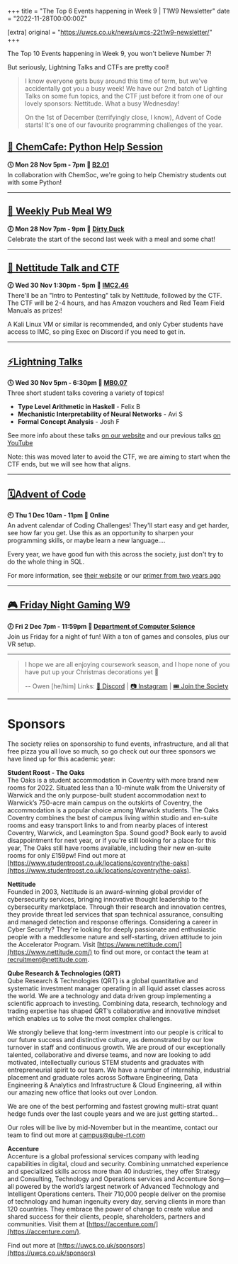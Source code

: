 +++
title = "The Top 6 Events happening in Week 9 | T1W9 Newsletter"
date = "2022-11-28T00:00:00Z"

[extra]
original = "https://uwcs.co.uk/news/uwcs-22t1w9-newsletter/"    
+++

<p data-block-key="sfd3i">The Top 10 Events happening in Week 9, you won&#x27;t believe Number 7!</p><p data-block-key="cs0ov">But seriously, Lightning Talks and CTFs are pretty cool!</p>

<!-- more -->

> I know everyone gets busy around this time of term, but we've accidentally got you a busy week! We have our 2nd batch of Lighting Talks on some fun topics, and the CTF just before it from one of our lovely sponsors: Nettitude. What a busy Wednesday!
>
> On the 1st of December (terrifyingly close, I know), Advent of Code starts! It's one of our favourite programming challenges of the year.

## **[🧪 ChemCafe: Python Help Session](https://uwcs.co.uk/events/chemcafe-python-help-session/)**
**🕔 Mon 28 Nov 5pm - 7pm  📍 [B2.01](https://campus.warwick.ac.uk/?cmsid=2430)**  
In collaboration with ChemSoc, we're going to help Chemistry students out with some Python!

***

## **[🍔 Weekly Pub Meal W9](https://uwcs.co.uk/events/pub-meal-22t1w9/)**
**🕖 Mon 28 Nov 7pm - 9pm  📍 [Dirty Duck](https://campus.warwick.ac.uk/?cmsid=2202)**  
Celebrate the start of the second last week with a meal and some chat!

***

## **[🚩 Nettitude Talk and CTF](https://uwcs.co.uk/events/nettitude-talk-and-ctf/)**
**🕜 Wed 30 Nov 1:30pm - 5pm  📍 [IMC2.46](https://campus.warwick.ac.uk/?cmsid=234)**  
There'll be an "Intro to Pentesting" talk by Nettitude, followed by the CTF. The CTF will be 2-4 hours, and has Amazon vouchers and Red Team Field Manuals as prizes!

A Kali Linux VM or similar is recommended, and only Cyber students have access to IMC, so ping Exec on Discord if you need to get in.
***

## **[⚡Lightning Talks](https://uwcs.co.uk/events/lightning-talks-22t1w7/)**
**🕔 Wed 30 Nov 5pm - 6:30pm  📍 [MB0.07](https://campus.warwick.ac.uk/?cmsid=15901)**  
Three short student talks covering a variety of topics!

- **Type Level Arithmetic in Haskell** - Felix B
- **Mechanistic Interpretability of Neural Networks** - Avi S
- **Formal Concept Analysis** - Josh F 

See more info about these talks [on our website](https://uwcs.co.uk/events/lightning-talks-22t1w7/) and our previous talks [on YouTube](https://youtube.com/playlist?list=PLM7py5yAB4FxS3FzpBD4BA29M6Ue5qyVe)

Note: this was moved later to avoid the CTF, we are aiming to start when the CTF ends, but we will see how that aligns.

***

## **[🗓️Advent of Code](https://uwcs.co.uk/events/aoc-22/)**
**🕙 Thu  1 Dec 10am - 11pm  📍 Online**  
An advent calendar of Coding Challenges! They'll start easy and get harder, see how far you get. Use this as an opportunity to sharpen your programming skills, or maybe learn a new language....

Every year, we have good fun with this across the society, just don't try to do the whole thing in SQL.

For more information, see [their website](https://adventofcode.com/2022/about) or our [primer from two years ago](https://uwcs.co.uk/events/aoc-22/)
***

## **[🎮 Friday Night Gaming W9](https://uwcs.co.uk/events/fng-22t1w9/)**
**🕖 Fri  2 Dec 7pm - 11:59pm  📍 [Department of Computer Science](https://campus.warwick.ac.uk/?cmsid=14)**  
Join us Friday for a night of fun! With a ton of games and consoles, plus our VR setup.
***

> I hope we are all enjoying coursework season, and I hope none of you have put up your Christmas decorations yet 👀
>
> -- Owen [he/him]
Links: [💬 Discord](https://discord.uwcs.co.uk/) | [📷 Instagram](https://www.instagram.com/warwickcompsoc/) | [🎟️ Join the Society](https://www.warwicksu.com/societies-sports/societies/computing/)

***
# Sponsors
The society relies on sponsorship to fund events, infrastructure, and all that free pizza you all love so much, so go check out our three sponsors we have lined up for this academic year:

**Student Roost - The Oaks**  
The Oaks is a student accommodation in Coventry with more brand new rooms for 2022. Situated less than a 10-minute walk from the University of Warwick and the only purpose-built student accommodation next to Warwick’s 750-acre main campus on the outskirts of Coventry, the accommodation is a popular choice among Warwick students. The Oaks Coventry combines the best of campus living within studio and en-suite rooms and easy transport links to and from nearby places of interest Coventry, Warwick, and Leamington Spa. Sound good? Book early to avoid disappointment for next year, or if you're still looking for a place for this year, The Oaks still have rooms available, including their new en-suite rooms for only £159pw! Find out more at [https://www.studentroost.co.uk/locations/coventry/the-oaks](https://www.studentroost.co.uk/locations/coventry/the-oaks).


**Nettitude**  
Founded in 2003, Nettitude is an award-winning global provider of cybersecurity services, bringing innovative thought leadership to the cybersecurity marketplace. Through their research and innovation centres, they provide threat led services that span technical assurance, consulting and managed detection and response offerings. Considering a career in Cyber Security?  They're looking for deeply passionate and enthusiastic people with a meddlesome nature and self-starting, driven attitude to join the Accelerator Program. Visit [https://www.nettitude.com/](https://www.nettitude.com/) to find out more, or contact the team at recruitment@nettitude.com.

**Qube Research & Technologies (QRT)**  
Qube Research & Technologies (QRT) is a global quantitative and systematic investment manager operating in all liquid asset classes across the world. We are a technology and data driven group implementing a scientific approach to investing. Combining data, research, technology and trading expertise has shaped QRT’s collaborative and innovative mindset which enables us to solve the most complex challenges.

We strongly believe that long-term investment into our people is critical to our future success and distinctive culture, as demonstrated by our low turnover in staff and continuous growth. We are proud of our exceptionally talented, collaborative and diverse teams, and now are looking to add motivated, intellectually curious STEM students and graduates with entrepreneurial spirit to our team. We have a number of internship, industrial placement and graduate roles across Software Engineering, Data Engineering & Analytics and Infrastructure & Cloud Engineering, all within our amazing new office that looks out over London.

We are one of the best performing and fastest growing multi-strat quant hedge funds over the last couple years and we are just getting started…

Our roles will be live by mid-November but in the meantime, contact our team to find out more at [campus@qube-rt.com](mailto:campus@qube-rt.com)

**Accenture**  
Accenture is a global professional services company with leading capabilities in digital, cloud and security. Combining unmatched experience and specialized skills across more than 40 industries, they offer Strategy and Consulting, Technology and Operations services and Accenture Song—all powered by the world’s largest network of Advanced Technology and Intelligent Operations centers. Their 710,000 people deliver on the promise of technology and human ingenuity every day, serving clients in more than 120 countries. They embrace the power of change to create value and shared success for their clients, people, shareholders, partners and communities. Visit them at [https://accenture.com/](https://accenture.com/).

Find out more at [https://uwcs.co.uk/sponsors](https://uwcs.co.uk/sponsors)

